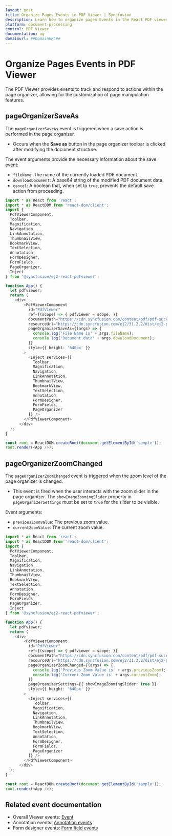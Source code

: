 ```yaml
---
layout: post
title: Organize Pages Events in PDF Viewer | Syncfusion
description: Learn how to organize pages Events in the React PDF viewer, including rotating, rearranging, inserting, deleting, and copying pages on mobile devices.
platform: document-processing
control: PDF Viewer
documentation: ug
domainurl: ##DomainURL##
---
```


# Organize Pages Events in PDF Viewer

The PDF Viewer provides events to track and respond to actions within the page organizer, allowing for the customization of page manipulation features.

## pageOrganizerSaveAs

The `pageOrganizerSaveAs` event is triggered when a save action is performed in the page organizer.

-  Occurs when the **Save as** button in the page organizer toolbar is clicked after modifying the document structure.

The event arguments provide the necessary information about the save event:

- `fileName`: The name of the currently loaded PDF document.
- `downloadDocument`: A base64 string of the modified PDF document data.
- `cancel`: A boolean that, when set to `true`, prevents the default save action from proceeding.

```typescript
import * as React from 'react';
import * as ReactDOM from 'react-dom/client';
import {
  PdfViewerComponent,
  Toolbar,
  Magnification,
  Navigation,
  LinkAnnotation,
  ThumbnailView,
  BookmarkView,
  TextSelection,
  Annotation,
  FormDesigner,
  FormFields,
  PageOrganizer,
  Inject
} from '@syncfusion/ej2-react-pdfviewer';

function App() {
  let pdfviewer;
  return (
    <div>
        <PdfViewerComponent
          id="PdfViewer"
          ref={(scope) => { pdfviewer = scope; }}
          documentPath="https://cdn.syncfusion.com/content/pdf/pdf-succinctly.pdf"
          resourceUrl="https://cdn.syncfusion.com/ej2/31.2.2/dist/ej2-pdfviewer-lib"
          pageOrganizerSaveAs={(args) => {
            console.log('File Name is' + args.fileName);
            console.log('Document data' + args.downloadDocument);
          }}
          style={{ height: '640px' }}
        >
          <Inject services={[
            Toolbar,
            Magnification,
            Navigation,
            LinkAnnotation,
            ThumbnailView,
            BookmarkView,
            TextSelection,
            Annotation,
            FormDesigner,
            FormFields,
            PageOrganizer
          ]} />
        </PdfViewerComponent>
      </div>
  );
}

const root = ReactDOM.createRoot(document.getElementById('sample'));
root.render(<App />);
```

## pageOrganizerZoomChanged

The `pageOrganizerZoomChanged` event is triggered when the zoom level of the page organizer is changed.

-  This event is fired when the user interacts with the zoom slider in the page organizer. The `showImageZoomingSlider` property in `pageOrganizerSettings` must be set to `true` for the slider to be visible.


Event arguments:

- `previousZoomValue`: The previous zoom value.
- `currentZoomValue`: The current zoom value.

```typescript
import * as React from 'react';
import * as ReactDOM from 'react-dom/client';
import {
  PdfViewerComponent,
  Toolbar,
  Magnification,
  Navigation,
  LinkAnnotation,
  ThumbnailView,
  BookmarkView,
  TextSelection,
  Annotation,
  FormDesigner,
  FormFields,
  PageOrganizer,
  Inject
} from '@syncfusion/ej2-react-pdfviewer';

function App() {
  let pdfviewer;
  return (
    <div>
        <PdfViewerComponent
          id="PdfViewer"
          ref={(scope) => { pdfviewer = scope; }}
          documentPath="https://cdn.syncfusion.com/content/pdf/pdf-succinctly.pdf"
          resourceUrl="https://cdn.syncfusion.com/ej2/31.2.2/dist/ej2-pdfviewer-lib"
          pageOrganizerZoomChanged={(args) => {
            console.log('Previous Zoom Value is' + args.previousZoom);
            console.log('Current Zoom Value is' + args.currentZoom);
          }}
          pageOrganizerSettings={{ showImageZoomingSlider: true }}
          style={{ height: '640px' }}
        >
          <Inject services={[
            Toolbar,
            Magnification,
            Navigation,
            LinkAnnotation,
            ThumbnailView,
            BookmarkView,
            TextSelection,
            Annotation,
            FormDesigner,
            FormFields,
            PageOrganizer
          ]} />
        </PdfViewerComponent>
      </div>
  );
}

const root = ReactDOM.createRoot(document.getElementById('sample'));
root.render(<App />);
```

## Related event documentation

- Overall Viewer events: [Event](../events)
- Annotation events: [Annotation events](../annotation/annotation-event)
- Form designer events: [Form field events](../form-designer/form-field-events)